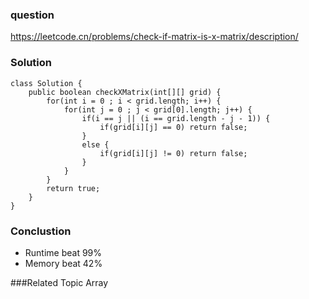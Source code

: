 ### question
https://leetcode.cn/problems/check-if-matrix-is-x-matrix/description/
### Solution
```
class Solution {
    public boolean checkXMatrix(int[][] grid) {
        for(int i = 0 ; i < grid.length; i++) {
            for(int j = 0 ; j < grid[0].length; j++) {
                if(i == j || (i == grid.length - j - 1)) {
                    if(grid[i][j] == 0) return false;
                }
                else {
                    if(grid[i][j] != 0) return false;
                } 
            }
        }
        return true;
    }
}
```

### Conclustion
- Runtime beat 99%
- Memory beat 42%

###Related Topic
Array